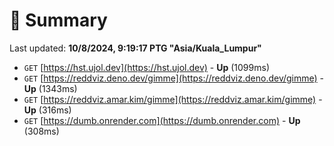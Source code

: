 # 📖 Summary
Last updated: **10/8/2024, 9:19:17 PTG "Asia/Kuala_Lumpur"**

- `GET` [https://hst.ujol.dev](https://hst.ujol.dev) - **Up** (1099ms)
- `GET` [https://reddviz.deno.dev/gimme](https://reddviz.deno.dev/gimme) - **Up** (1343ms)
- `GET` [https://reddviz.amar.kim/gimme](https://reddviz.amar.kim/gimme) - **Up** (316ms)
- `GET` [https://dumb.onrender.com](https://dumb.onrender.com) - **Up** (308ms)
